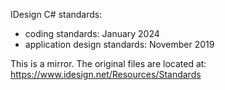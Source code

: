 IDesign C# standards:
- coding standards: January 2024
- application design standards: November 2019

This is a mirror. The original files are located at: https://www.idesign.net/Resources/Standards